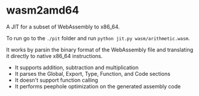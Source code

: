 # wasm2amd64

A JIT for a subset of WebAssembly to x86_64.

To run go to the `./pit` folder and run `python jit.py wasm/arithmetic.wasm`.

It works by parsin the binary format of the WebAssembly file and translating it directly to native x86_64 instructions.

  - It supports addition, subtraction and multiplication
  - It parses the Global, Export, Type, Function, and Code sections
  - It doesn't support function calling
  - It performs peephole optimization on the generated assembly code
